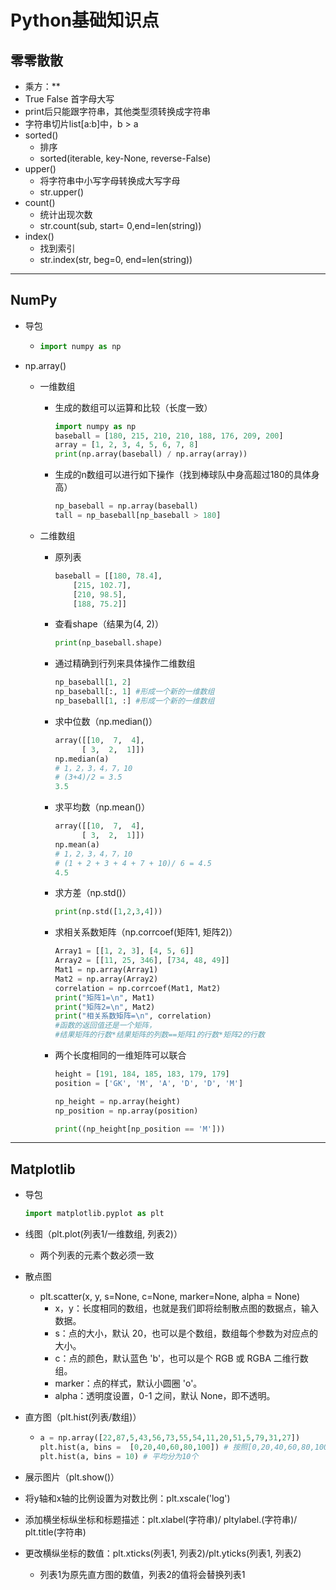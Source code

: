 # Python基础知识点

## 零零散散

* 乘方：**
* True False 首字母大写
* print后只能跟字符串，其他类型须转换成字符串
* 字符串切片list[a:b]中，b > a
* sorted()
  * 排序
  * sorted(iterable, key-None, reverse-False)
* upper()
  * 将字符串中小写字母转换成大写字母
  * str.upper()
* count()
  * 统计出现次数
  * str.count(sub, start= 0,end=len(string))
* index()
  * 找到索引
  * str.index(str, beg=0, end=len(string))

---

## NumPy

* 导包

  * ```python
    import numpy as np
    ```

* np.array()
  * 一维数组
    * 生成的数组可以运算和比较（长度一致）
  
        ```python
        import numpy as np
        baseball = [180, 215, 210, 210, 188, 176, 209, 200]
        array = [1, 2, 3, 4, 5, 6, 7, 8]
        print(np.array(baseball) / np.array(array))
        ```

    * 生成的n数组可以进行如下操作（找到棒球队中身高超过180的具体身高）

        ```python
        np_baseball = np.array(baseball)
        tall = np_baseball[np_baseball > 180]
        ```

  * 二维数组
    * 原列表
  
        ```python
        baseball = [[180, 78.4],
            [215, 102.7],
            [210, 98.5],
            [188, 75.2]]
        ```

    * 查看shape（结果为(4, 2)）
  
        ```python
        print(np_baseball.shape)
        ```

    * 通过精确到行列来具体操作二维数组
  
        ```python
        np_baseball[1, 2]
        np_baseball[:, 1] #形成一个新的一维数组
        np_baseball[1, :] #形成一个新的一维数组
        ```

    * 求中位数（np.median()）

        ```python
        array([[10,  7,  4],
              [ 3,  2,  1]])
        np.median(a)
        # 1，2，3，4，7，10 
        # (3+4)/2 = 3.5
        3.5
        ```

    * 求平均数（np.mean()）

        ```python
        array([[10,  7,  4],
              [ 3,  2,  1]])
        np.mean(a)
        # 1，2，3，4，7，10 
        # (1 + 2 + 3 + 4 + 7 + 10)/ 6 = 4.5
        4.5
        ```

    * 求方差（np.std()）
  
        ```python
        print(np.std([1,2,3,4]))
        ```

    * 求相关系数矩阵（np.corrcoef(矩阵1, 矩阵2)）
  
        ```python
        Array1 = [[1, 2, 3], [4, 5, 6]]
        Array2 = [[11, 25, 346], [734, 48, 49]]
        Mat1 = np.array(Array1)
        Mat2 = np.array(Array2)
        correlation = np.corrcoef(Mat1, Mat2)
        print("矩阵1=\n", Mat1)
        print("矩阵2=\n", Mat2)
        print("相关系数矩阵=\n", correlation)
        #函数的返回值还是一个矩阵，
        #结果矩阵的行数*结果矩阵的列数==矩阵1的行数*矩阵2的行数
        ```

    * 两个长度相同的一维矩阵可以联合
  
        ```python
        height = [191, 184, 185, 183, 179, 179]
        position = ['GK', 'M', 'A', 'D', 'D', 'M']

        np_height = np.array(height)
        np_position = np.array(position)

        print((np_height[np_position == 'M']))
        ```

---

## Matplotlib

* 导包

  ```python
  import matplotlib.pyplot as plt
  ```

* 线图（plt.plot(列表1/一维数组, 列表2)）
  * 两个列表的元素个数必须一致
* 散点图
  * plt.scatter(x, y, s=None, c=None, marker=None, alpha = None)
    * x，y：长度相同的数组，也就是我们即将绘制散点图的数据点，输入数据。
    * s：点的大小，默认 20，也可以是个数组，数组每个参数为对应点的大小。
    * c：点的颜色，默认蓝色 'b'，也可以是个 RGB 或 RGBA 二维行数组。
    * marker：点的样式，默认小圆圈 'o'。
    * alpha：透明度设置，0-1 之间，默认 None，即不透明。

* 直方图（plt.hist(列表/数组)）

  * ```python
    a = np.array([22,87,5,43,56,73,55,54,11,20,51,5,79,31,27]) 
    plt.hist(a, bins =  [0,20,40,60,80,100]) # 按照[0,20,40,60,80,100]来划分
    plt.hist(a, bins = 10) # 平均分为10个  
    ```

* 展示图片（plt.show()）
* 将y轴和x轴的比例设置为对数比例：plt.xscale('log')
* 添加横坐标纵坐标和标题描述：plt.xlabel(字符串)/ 
  pltylabel.(字符串)/ plt.title(字符串)
* 更改横纵坐标的数值：plt.xticks(列表1, 列表2)/plt.yticks(列表1, 列表2)
  * 列表1为原先直方图的数值，列表2的值将会替换列表1